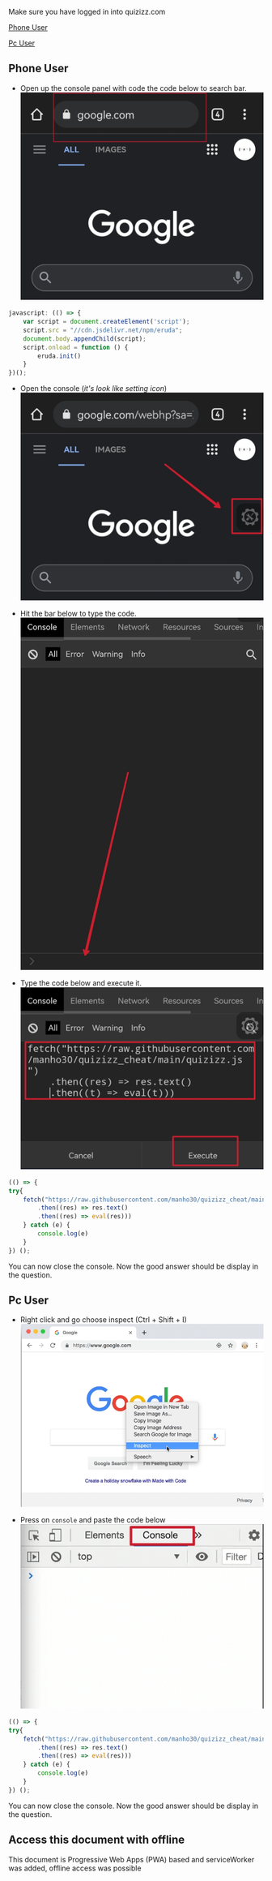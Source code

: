 Make sure you have logged in into quizizz.com

[Phone User](#phone-user)

[Pc User](#pc-user)


## Phone User
- Open up the console panel with code the code below to search bar.
![img](https://raw.githubusercontent.com/manho30/quizizz_cheat/main/assets/figure1.jpg)
``` javascript
javascript: (() => {
    var script = document.createElement('script');
    script.src = "//cdn.jsdelivr.net/npm/eruda";
    document.body.appendChild(script);
    script.onload = function () {
        eruda.init()
    }
})();
```

- Open the console (_it's look like setting icon_) 
![img](https://raw.githubusercontent.com/manho30/quizizz_cheat/main/assets/figure2.jpg)

- Hit the bar below to type the code. 
![img](https://raw.githubusercontent.com/manho30/quizizz_cheat/main/assets/figure3.jpg)

- Type the code below and execute it. 
![img](https://raw.githubusercontent.com/manho30/quizizz_cheat/main/assets/figure4.jpg)
```javascript
(() => { 
try{
    fetch("https://raw.githubusercontent.com/manho30/quizizz_cheat/main/quizizz.js")
        .then((res) => res.text()
        .then((res) => eval(res)))
    } catch (e) {
        console.log(e)
    } 
}) ();
```

You can now close the console. Now the good answer should be display in the question.


## Pc User

- Right click and go choose inspect (Ctrl + Shift + I)
![img](https://raw.githubusercontent.com/manho30/quizizz_cheat/main/assets/figure5.jpg)

- Press on `console` and paste the code below
![img](https://raw.githubusercontent.com/manho30/quizizz_cheat/main/assets/figure6.jpg)

``` javascript
(() => { 
try{
    fetch("https://raw.githubusercontent.com/manho30/quizizz_cheat/main/quizizz.js")
        .then((res) => res.text()
        .then((res) => eval(res)))
    } catch (e) {
        console.log(e)
    } 
}) ();
```

You can now close the console. Now the good answer should be display in the question. 


## Access this document with offline
This document is Progressive Web Apps (PWA) based and serviceWorker was added, offline access was possible
